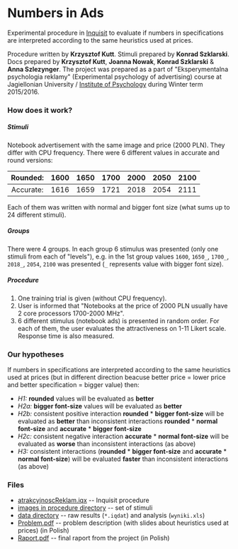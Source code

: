 # Numbers in Ads

Experimental procedure in [Inquisit] to evaluate if numbers in specifications are interpreted according to the same heuristics used at prices.

Procedure written by **Krzysztof Kutt**. Stimuli prepared by **Konrad Szklarski**. Docs prepared by **Krzysztof Kutt**, **Joanna Nowak**, **Konrad Szklarski** & **Anna Szlezynger**. The project was prepared as a part of "Eksperymentalna psychologia reklamy" (Experimental psychology of advertising) course at Jagiellonian University / [Institute of Psychology] during Winter term 2015/2016.

### How does it work?
##### Stimuli
Notebook advertisement with the same image and price (2000 PLN).
They differ with CPU frequency. There were 6 different values in accurate and round versions:

|  Rounded: | 1600 | 1650 | 1700 | 2000 | 2050 | 2100 |
|:---------:|:-:|:-:|:-:|:-:|:-:|:-:|
| Accurate: | 1616 | 1659 | 1721 | 2018 | 2054 | 2111 |

Each of them was written with normal and bigger font size (what sums up to 24 different stimuli).

##### Groups
There were 4 groups. In each group 6 stimulus was presented (only one stimuli from each of "levels"), e.g. in the 1st group values `1600`, `1650_`, `1700_`, `2018_`, `2054`, `2100` was presented (`_` represents value with bigger font size).

##### Procedure
 1. One training trial is given (without CPU frequency).
 2. User is informed that "Notebooks at the price of 2000 PLN usually have 2 core processors 1700-2000 MHz".
 3. 6 different stimulus (notebook ads) is presented in random order. For each of them, the user evaluates the attractiveness on 1-11 Likert scale. Response time is also measured.

### Our hypotheses
If numbers in specifications are interpreted according to the same heuristics used at prices (but in different direction beacuse better price = lower price and better specification = bigger value) then:
- *H1:* **rounded** values will be evaluated as **better**
- *H2a:* **bigger font-size** values will be evaluated as **better**
- *H2b:* consistent positive interaction **rounded** \* **bigger font-size** will be evaluated as **better** than inconsistent interactions **rounded** \* **normal font-size** and **accurate** \* **bigger font-size**
- *H2c:* consistent negative interaction **accurate** \* **normal font-size** will be evaluated as **worse** than inconsistent interactions (as above)
- *H3:* consistent interactions (**rounded** \* **bigger font-size** and **accurate** \* **normal font-size**) will be evaluated **faster** than inconsistent interactions (as above)

### Files
- [atrakcyjnoscReklam.iqx] -- Inquisit procedure
- [images in procedure directory] -- set of stimuli
- [data directory] -- raw results (`*.iqdat`) and analysis (`wyniki.xls`) 
- [Problem.pdf] -- problem description (with slides about heuristics used at prices) (in Polish)
- [Raport.pdf] -- final raport from the project (in Polish)

[Institute of Psychology]: <http://www.psychologia.uj.edu.pl/index.php/eng/>
[Inquisit]: <http://www.millisecond.com/products/inquisit5/weboverview.aspx>
[atrakcyjnoscReklam.iqx]: <procedure/atrakcyjnoscReklam.iqx>
[images in procedure directory]: <procedure/>
[data directory]: <data/>
[Problem.pdf]: <Problem.pdf>
[Raport.pdf]: <Raport.pdf>

